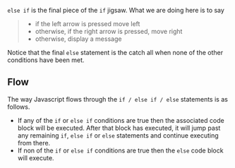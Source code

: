 `else if` is the final piece of the `if` jigsaw.  What we are doing here is to say 

> - if the left arrow is pressed move left
> - otherwise, if the right arrow is pressed, move right
> - otherwise, display a message

Notice that the final `else` statement is the catch all when none of the other conditions have been met.

## Flow
The way Javascript flows through the `if / else if / else` statements is as follows.

- If any of the `if` or `else if` conditions are true then the associated code block will be executed. After that block has executed, it will jump past any remaining `if`, `else if` or `else` statements and continue executing from there.
- If non of the `if` or `else if` conditions are true then the `else` code block will execute.


